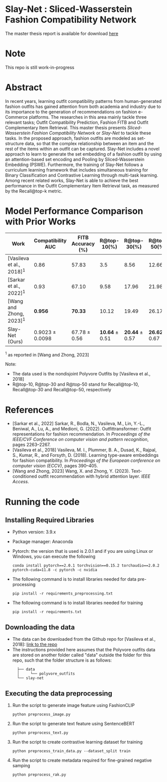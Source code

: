 # Slay-Net : Sliced-Wasserstein Fashion Compatibility Network 
The master thesis report is available for download [here](https://drive.google.com/uc?export=view&id=1ebi9lRB-oy2W5zTkF-MNlVpTy8g5Jf8E)

# Note
This repo is still work-in-progress


# Abstract
In recent years, learning outfit compatibility patterns from human-generated fashion outfits has gained attention from 
both academia and industry due to its importance to the generation of recommendations on fashion e-Commerce platforms. 
The researches in this area mainly tackle three relevant tasks; Outfit Compatibility Prediction, Fashion FITB 
and Outfit Complementary Item Retrieval. 
This master thesis presents *Sliced-Wasserstein Fashion Compatibility Network* or *Slay-Net* to tackle these tasks. 
In the proposed approach, fashion outfits are modeled as set-structure data, so that the complex relationship 
between an item and the rest of the items within an outfit can be captured. Slay-Net includes a novel approach 
to learn to generate the set embedding of a fashion outfit by using an attention-based set encoding and 
Pooling by Sliced-Wasserstein Embedding (PSWE). Furthermore, the training of Slay-Net follows 
a curriculum learning framework that includes simultaneous training for Binary Classification and 
Contrastive Learning through multi-task learning. Among recent related works, Slay-Net is able to achieve 
the best performance in the Outfit Complementary Item Retrieval task, as measured by the Recall@top-k metric.


# Model Performance Comparison with Prior Works

| Work                                | Compatibility AUC | FITB Accuracy (%) | R@top-10(%)       | R@top-30(%)       | R@top-50(%)       |
|-------------------------------------|-------------------|-------------------|-------------------|-------------------|-------------------|
| [Vasileva et al., 2018]<sup>1</sup> | 0.86              | 57.83             | 3.5               | 8.56              | 12.66             |
| [Sarkar et al., 2022]<sup>1</sup> | 0.93              | 67.10             | 9.58              | 17.96             | 21.98             |
| [Wang and Zhong, 2023]<sup>1</sup> | **0.956**         | **70.33**         | 10.12             | 19.49             | 26.17             |
| Slay-Net (Ours) | 0.9023 &#177;  0.0098 | 67.78 &#177;  0.56 | **10.64** &#177; 0.51 | **20.44** &#177; 0.57 | **26.62** &#177;  0.67 |
<sup>1</sup> as reported in [Wang and Zhong, 2023]

Note:
- The data used is the nondisjoint Polyvore Outfits by [Vasileva et al., 2018]
- R@top-10, R@top-30 and R@top-50 stand for Recall@top-10, Recall@top-30 and Recall@top-50, respectively

# References 
* [Sarkar et al., 2022] Sarkar, R., Bodla, N., Vasileva, M., Lin, Y.-L., Beniwal, A., Lu, A., and Medioni, G. (2022). Outfittransformer: Outfit representations for fashion recommendation. In *Proceedings of the IEEE/CVF Conference on computer vision and pattern recognition*, pages 2263–2267.
* [Vasileva et al., 2018] Vasileva, M. I., Plummer, B. A., Dusad, K., Rajpal, S., Kumar, R., and Forsyth, D. (2018). Learning type-aware embeddings for fashion compatibility. In *Proceedings of the European conference on computer vision (ECCV)*, pages 390–405.
* [Wang and Zhong, 2023] Wang, X. and Zhong, Y. (2023). Text-conditioned outfit recommendation with hybrid attention layer. *IEEE Access*.

# Running the code
## Installing Required Libraries
- Python version: 3.9.x
- Package manager: Anaconda
- Pytorch: the version that is used is 2.0.1 and if you are using Linux or Windows, you can execute the following
    ```commandline
    conda install pytorch==2.0.1 torchvision==0.15.2 torchaudio==2.0.2 pytorch-cuda=11.8 -c pytorch -c nvidia
    ```
- The following command is to install libraries needed for data pre-processing
  ```commandline
  pip install -r requirements_preprocessing.txt
  ```
  
- The following command is to install libraries needed for training
  ```commandline
  pip install -r requirements.txt
  ```


## Downloading the data

- The data can be downloaded from the Github repo for [Vasileva et al., 2018]: [link to the repo](https://github.com/mvasil/fashion-compatibility) 
- The instructions provided here assumes that the Polyvore outfits data are stored on another folder called "data" outside the folder for this repo, such that the folder structure is as follows:
  ```
    ├── data
    │     └── polyvore_outfits
    └── slay-net
  ```

## Executing the data preprocessing

1. Run the script to generate image feature using FashionCLIP
    ```commandline
    python preprocess_image.py
    ```
   
2. Run the script to generate text feature using SentenceBERT
    ```commandline
    python preprocess_text.py
    ```

3. Run the script to create contrastive learning dataset for training
    ```commandline
    python preprocess_train_data.py --dataset_split train
    ```

4. Run the script to create metadata required for fine-grained negative samping
    ```commandline
    python preprocess_rak.py
    ```
